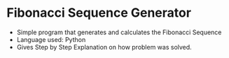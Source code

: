 # Fibonacci Sequence Generator

- Simple program that generates and calculates the Fibonacci Sequence
- Language used: Python
- Gives Step by Step Explanation on how problem was solved.
